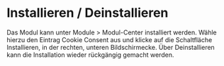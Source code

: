 # Installieren / Deinstallieren 

Das Modul kann unter Module \> Modul-Center installiert werden. Wähle hierzu den Eintrag Cookie Consent aus und klicke auf die Schaltfläche Installieren, in der rechten, unteren Bildschirmecke. Über Deinstallieren kann die Installation wieder rückgängig gemacht werden.



